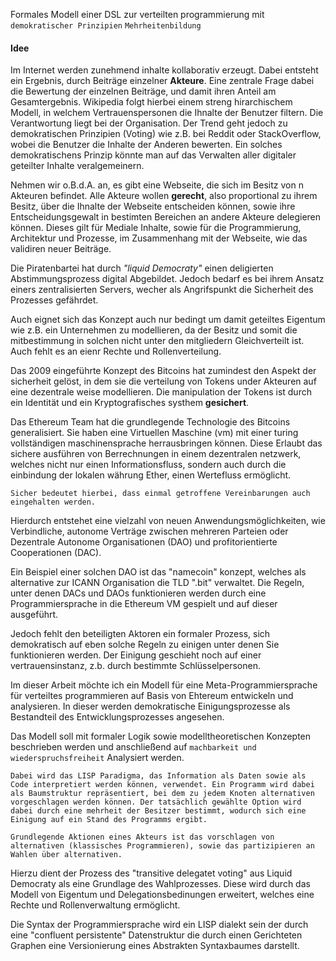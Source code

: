 Formales Modell einer DSL zur verteilten programmierung mit `demokratischer Prinzipien`
`Mehrheitenbildung`


#### Idee

Im Internet werden zunehmend inhalte kollaborativ erzeugt. 
Dabei entsteht ein Ergebnis, durch Beiträge einzelner **Akteure**.
Eine zentrale Frage dabei die Bewertung der einzelnen Beiträge,
und damit ihren Anteil am Gesamtergebnis.
Wikipedia folgt hierbei einem streng hirarchischem Modell, in welchem Vertrauenspersonen die Ihnalte der Benutzer filtern. Die Verantwortung liegt bei der Organisation.
Der Trend geht jedoch zu demokratischen Prinzipien (Voting) wie z.B. bei Reddit oder StackOverflow,
wobei die Benutzer die Inhalte der Anderen bewerten.
Ein solches demokratischens Prinzip könnte man auf das Verwalten aller digitaler geteilter Inhalte veralgemeinern.

Nehmen wir o.B.d.A. an, es gibt eine Webseite, die sich im Besitz von n Akteuren befindet. Alle Akteure wollen **gerecht**, also proportional zu ihrem Besitz, über die Ihnalte der Webseite entscheiden können, sowie ihre Entscheidungsgewalt in bestimten Bereichen an andere Akteure delegieren können. Dieses gilt für Mediale Inhalte, sowie für die Programmierung, Architektur und Prozesse, im Zusammenhang mit der Webseite, wie das validiren neuer Beiträge.

Die Piratenbartei hat durch *"liquid Democraty"* einen deligierten Abstimmungsprozess digital Abgebildet. Jedoch bedarf es bei ihrem Ansatz einers zentralisierten Servers, wecher als Angrifspunkt die Sicherheit des Prozesses gefährdet. 

Auch eignet sich das Konzept auch nur bedingt um damit geteiltes Eigentum wie z.B. ein Unternehmen zu modellieren, da der Besitz und somit die mitbestimmung in solchen nicht unter den mitgliedern Gleichverteilt ist. Auch fehlt es an eienr Rechte und Rollenverteilung. 

Das 2009 eingeführte Konzept des Bitcoins hat zumindest den Aspekt der sicherheit gelöst, in dem sie die verteilung von Tokens under Akteuren auf eine dezentrale weise modellieren. Die manipulation der Tokens ist durch ein Identität und ein Kryptografisches systhem **gesichert**.

Das Ethereum Team hat die grundlegende Technologie des Bitcoins generalisiert.
Sie haben eine Virtuellen Maschine (vm) mit einer turing vollständigen maschinensprache herrausbringen können.
Diese Erlaubt das sichere ausführen von Berrechnungen in einem dezentralen netzwerk, 
welches nicht nur einen Informationsfluss, 
sondern auch durch die einbindung der lokalen währung Ether, 
einen Wertefluss ermöglicht.

```
Sicher bedeutet hierbei, dass einmal getroffene Vereinbarungen auch eingehalten werden.
```

Hierdurch entstehet eine vielzahl von neuen Anwendungsmöglichkeiten, wie Verbindliche, autonome Verträge zwischen mehreren Parteien oder Dezentrale Autonome Organisationen (DAO) und profitorientierte Cooperationen (DAC).

Ein Beispiel einer solchen DAO ist das "namecoin" konzept, welches als alternative zur ICANN Organisation die TLD ".bit" verwaltet. Die Regeln, unter denen DACs und DAOs funktionieren werden durch eine Programmiersprache in die Ethereum VM gespielt und auf dieser ausgeführt.

Jedoch fehlt den beteiligten Aktoren ein formaler Prozess, sich demokratisch auf eben solche Regeln zu einigen unter denen Sie funktionieren werden. 
Der Einigung geschieht noch auf einer vertrauensinstanz, z.b. durch bestimmte Schlüsselpersonen.

Im dieser Arbeit möchte ich ein Modell für eine Meta-Programmiersprache für verteiltes programmieren auf Basis von Ehtereum entwickeln und analysieren. In dieser werden demokratische Einigungsprozesse als Bestandteil des Entwicklungsprozesses angesehen.

Das Modell soll mit formaler Logik sowie modelltheoretischen Konzepten beschrieben werden und anschließend auf `machbarkeit und wiederspruchsfreiheit` Analysiert werden. 

```
Dabei wird das LISP Paradigma, das Information als Daten sowie als Code interpretiert werden können, verwendet. Ein Programm wird dabei als Baumstruktur repräsentiert, bei dem zu jedem Knoten alternativen vorgeschlagen werden können. Der tatsächlich gewählte Option wird dabei durch eine mehrheit der Besitzer bestimmt, wodurch sich eine Einigung auf ein Stand des Programms ergibt. 

Grundlegende Aktionen eines Akteurs ist das vorschlagen von alternativen (klassisches Programmieren), sowie das partizipieren an Wahlen über alternativen.
```

Hierzu dient der Prozess des "transitive delegatet voting" aus Liquid Democraty als eine Grundlage des Wahlprozesses. Diese wird durch das Modell von Eigentum und Delegationsbedinungen erweitert, welches eine Rechte und Rollenverwaltung ermöglicht.

Die Syntax der Programmiersprache wird ein LISP dialekt sein der durch eine "confluent persistente" Datenstruktur die durch einen Gerichteten Graphen eine Versionierung eines Abstrakten Syntaxbaumes darstellt.